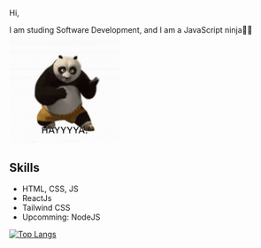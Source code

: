 Hi,

I am studing Software Development, and I am a JavaScript ninja🥷🏼
<br />
<img src="https://github.com/mikeys2002/mikeys2002/blob/main/kungfupanda.gif" width="200" >

## Skills
* HTML, CSS, JS
* ReactJs
* Tailwind CSS
* Upcomming: NodeJS

[![Top Langs](https://github-readme-stats.vercel.app/api/top-langs/?username=anuraghazra&layout=compact)](https://github.com/anuraghazra/github-readme-stats)
